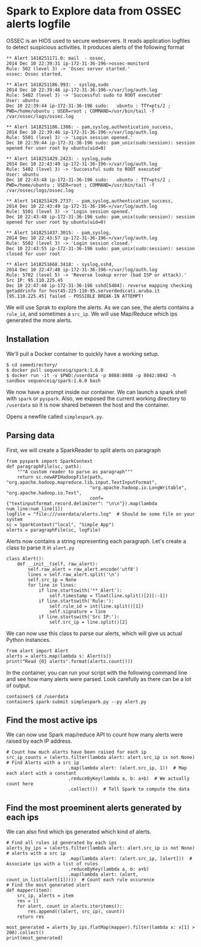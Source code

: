 # Spark to Explore data from OSSEC alerts logfile

OSSEC is an HIDS used to secure webservers. It reads application
logfiles to detect suspicious activities.  It produces alerts of the
following format

    ** Alert 1418251171.0: mail  - ossec,
    2014 Dec 10 22:39:31 ip-172-31-36-196->ossec-monitord
    Rule: 502 (level 3) -> 'Ossec server started.'
    ossec: Ossec started.

    ** Alert 1418251186.993: - syslog,sudo
    2014 Dec 10 22:39:46 ip-172-31-36-196->/var/log/auth.log
    Rule: 5402 (level 3) -> 'Successful sudo to ROOT executed'
    User: ubuntu
    Dec 10 22:39:44 ip-172-31-36-196 sudo:   ubuntu : TTY=pts/2 ; PWD=/home/ubuntu ; USER=root ; COMMAND=/usr/bin/tail -f /var/ossec/logs/ossec.log

    ** Alert 1418251186.1306: - pam,syslog,authentication_success,
    2014 Dec 10 22:39:46 ip-172-31-36-196->/var/log/auth.log
    Rule: 5501 (level 3) -> 'Login session opened.'
    Dec 10 22:39:44 ip-172-31-36-196 sudo: pam_unix(sudo:session): session opened for user root by ubuntu(uid=0)

    ** Alert 1418251429.2423: - syslog,sudo
    2014 Dec 10 22:43:49 ip-172-31-36-196->/var/log/auth.log
    Rule: 5402 (level 3) -> 'Successful sudo to ROOT executed'
    User: ubuntu
    Dec 10 22:43:48 ip-172-31-36-196 sudo:   ubuntu : TTY=pts/2 ; PWD=/home/ubuntu ; USER=root ; COMMAND=/usr/bin/tail -f /var/ossec/logs/ossec.log

    ** Alert 1418251429.2737: - pam,syslog,authentication_success,
    2014 Dec 10 22:43:49 ip-172-31-36-196->/var/log/auth.log
    Rule: 5501 (level 3) -> 'Login session opened.'
    Dec 10 22:43:48 ip-172-31-36-196 sudo: pam_unix(sudo:session): session opened for user root by ubuntu(uid=0)

    ** Alert 1418251437.3015: - pam,syslog,
    2014 Dec 10 22:43:57 ip-172-31-36-196->/var/log/auth.log
    Rule: 5502 (level 3) -> 'Login session closed.'
    Dec 10 22:43:55 ip-172-31-36-196 sudo: pam_unix(sudo:session): session closed for user root

    ** Alert 1418251668.3418: - syslog,sshd,
    2014 Dec 10 22:47:48 ip-172-31-36-196->/var/log/auth.log
    Rule: 5702 (level 5) -> 'Reverse lookup error (bad ISP or attack).'
    Src IP: 95.110.225.45
    Dec 10 22:47:48 ip-172-31-36-196 sshd[5404]: reverse mapping checking getaddrinfo for host45-225-110-95.serverdedicati.aruba.it [95.110.225.45] failed - POSSIBLE BREAK-IN ATTEMPT!


We will use Sprak to explore the alerts. As we can see, the alerts
contains a ``rule_id``, and sometimes a `src_ip`. We will use Map/Reduce
which ips generated the more alerts.

## Installation

We'll pull a Docker container to quickly have a working setup.

    $ cd somedirectory/
    $ docker pull sequenceiq/spark:1.6.0
    $ docker run -it -v $PWD:/userdata -p 8088:8088 -p 8042:8042 -h sandbox sequenceiq/spark:1.6.0 bash

We now have a prompt inside our container. We can launch a spark shell
with ``spark`` or ``pyspark``. Also, we exposed the current working
directory to ``/userdata`` so it is now shared between the host and the container.

Opens a newfile called ``simplespark.py``.


## Parsing data

First, we will create a SparkReader to split alerts on paragraph

    from pyspark import SparkContext
    def paragraphFile(sc, path):
        """A custom reader to parse as paragraph"""
        return sc.newAPIHadoopFile(path, "org.apache.hadoop.mapreduce.lib.input.TextInputFormat",
                                   "org.apache.hadoop.io.LongWritable", "org.apache.hadoop.io.Text",
                                   conf={"textinputformat.record.delimiter": "\n\n"}).map(lambda num_line:num_line[1])
    logFile = "file:///userdata/alerts.log"  # Should be some file on your system
    sc = SparkContext("local", "Simple App")
    alerts = paragraphFile(sc, logFile)


Alerts now contains a string representing each paragraph. Let's create a class to parse it in ``alert.py``

    class Alert():
        def __init__(self, raw_alert):
            self.raw_alert = raw_alert.encode('utf8')
            lines = self.raw_alert.split('\n')
            self.src_ip = None
            for line in lines:
                if line.startswith('** Alert'):
                    self.timestamp = float(line.split()[2][:-1])
                if line.startswith('Rule:'):
                    self.rule_id = int(line.split()[1])
                    self.signature = line
                if line.startswith('Src IP:'):
                    self.src_ip = line.split()[2]


We can now use this class to parse our alerts, which will give us actual Python instances.

    from alert import Alert
    alerts = alerts.map(lambda s: Alert(s))
    print("Read {0} alerts".format(alerts.count()))

In the container, you can run your script with the following command
line and see how many alerts were parsed. Look carefully as there can
be a lot of output.

    container$ cd /userdata
    container$ spark-submit simplespark.py --py alert.py


## Find the most active ips

We can now use Spark map/reduce API to count how many alerts were raised by each IP address.

    # Count how much alerts have been raised for each ip
    src_ip_counts = (alerts.filter(lambda alert: alert.src_ip is not None)  # Find Alerts with a src ip
                           .map(lambda alert: (alert.src_ip, 1))  # Map each alert with a constant
                           .reduceByKey(lambda a, b: a+b)  # We actually count here
                           .collect())  # Tell Spark to compute the data


## Find the most proeminent alerts generated by each ips

We can also find which ips generated which kind of alerts.

    # Find all rules id generated by each ips
    alerts_by_ips = (alerts.filter(lambda alert: alert.src_ip is not None)  # alerts with a src ip
                           .map(lambda alert: (alert.src_ip, [alert]))  # Associate ips with a list of rules
                           .reduceByKey(lambda a, b: a+b)
                           .map(lambda alert: (alert, count_in_list(alert[1]))))  # Count each rule occurence
    # Find the most generated alert
    def mapper(item):
        src_ip, alerts = item
        res = []
        for alert, count in alerts.iteritems():
            res.append(((alert, src_ip), count))
        return res

    most_generated = alerts_by_ips.flatMap(mapper).filter(lambda x: x[1] > 200).collect()
    print(most_generated)
